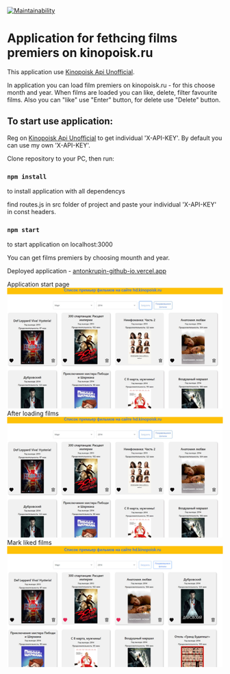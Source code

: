 [![Maintainability](https://api.codeclimate.com/v1/badges/3a6aaf6ecbae5678d3d1/maintainability)](https://codeclimate.com/github/antonkrupin/antonkrupin.github.io/maintainability)
# Application for fethcing films premiers on kinopoisk.ru

This application use [Kinopoisk Api Unofficial](https://kinopoiskapiunofficial.tech/).

In application you can load film premiers on kinopoisk.ru - for this choose month and year. When films are loaded you can like, delete, filter favourite films. Also you can "like" use "Enter" button, for delete use "Delete" button.

## To start use application:

Reg on [Kinopoisk Api Unofficial](https://kinopoiskapiunofficial.tech/) to get individual 'X-API-KEY'.
By default you can use my own 'X-API-KEY'.

Clone repository to your PC, then run: 

### `npm install`

to install application with all dependencys

find routes.js in src folder of project and paste your individual 'X-API-KEY' in const headers.

### `npm start`

to start application on localhost:3000

You can get films premiers by choosing mounth and year.

Deployed application - [antonkrupin-github-io.vercel.app](https://antonkrupin-github-io.vercel.app/)

Application start page
![Application start page](https://github.com/antonkrupin/antonkrupin.github.io/raw/master/screenshots/2.jpg)
After loading films
![After loading films](https://github.com/antonkrupin/antonkrupin.github.io/raw/master/screenshots/2.jpg)
Mark liked films
![Mark liked films](https://github.com/antonkrupin/antonkrupin.github.io/raw/master/screenshots/3.jpg)
